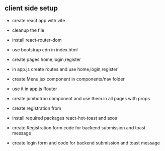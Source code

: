 ## client side setup

- create react app with vite
- cleanup the file
- install react-router-dom
- use bootstrap cdn in index.html
- create pages home,login,register
- in app.js create routes and use home,login,register
- create Menu.jsx component in components/nav folder
- use it in app.js Router
- create jumbotron component and use them in all pages with props

- create registration from
- install required packages react-hot-toast and axos

- create Registration form code for backend submission and toast message
- create login form and code for backend submission and toast message
